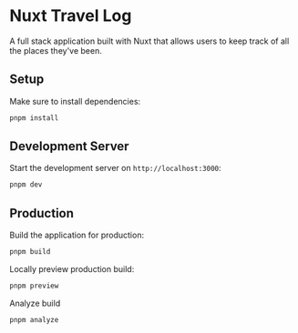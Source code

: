 # Nuxt Travel Log

A full stack application built with Nuxt that allows users to keep track of all the places they've been.

## Setup

Make sure to install dependencies:

```bash
pnpm install
```

## Development Server

Start the development server on `http://localhost:3000`:

```bash
pnpm dev
```

## Production

Build the application for production:

```bash
pnpm build
```

Locally preview production build:

```bash
pnpm preview
```

Analyze build

```bash
pnpm analyze
```